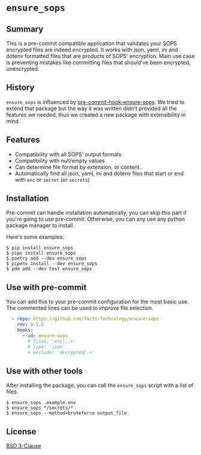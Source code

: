 # `ensure_sops`

## Summary
This is a pre-commit compatible application that validates your SOPS encrypted files are indeed encrypted. It works with json, yaml, ini and dotenv formatted files that are products of SOPS' encryption. Main use case is preventing mistakes like committing files that should've been encrypted, unencrypted.

## History
`ensure_sops` is influenced by [pre-commit-hook-ensure-sops](https://github.com/yuvipanda/pre-commit-hook-ensure-sops). We tried to extend that package but the way it was written didn't provided all the features we needed, thus we created a new package with extensibility in mind.

## Features
- Compatibility with all SOPS' output formats
- Compatibility with null/empty values
- Can determine file format by extension, or content.
- Automatically find all json, yaml, ini and dotenv files that start or end with `enc` or `secret` (or `secrets`)

## Installation
Pre-commit can handle installation automatically, you can skip this part if you're going to use pre-commit. Otherwise, you can any use any python package manager to install.

Here's some examples:
```shell
$ pip install ensure_sops
$ pipx install ensure_sops
$ poetry add --dev ensure_sops
$ pipenv install --dev ensure_sops
$ pdm add --dev test ensure_sops
```

## Use with pre-commit
You can add this to your pre-commit configuration for the most basic use. The commented lines can be used to improve file selection.

```yaml
  - repo: https://github.com/Tacto-Technology/ensure-sops
    rev: 0.1.0
    hooks:
      - id: ensure-sops
        # files: 'enc\..+'
        # type: 'json'
        # exclude: 'decrypted/.+'
```

## Use with other tools
After installing the package, you can call the `ensure_sops` script with a list of files.

```shell
$ ensure_sops .example.env
$ ensure_sops */secrets/*
$ ensure_sops --method=bruteforce output_file
```

## License
[BSD 3-Clause](LICENSE)
